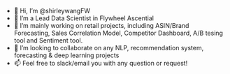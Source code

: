 - 👋 Hi, I’m @shirleywangFW
- 👀 I’m a Lead Data Scientist in Flywheel Ascential
- 🌱 I’m mainly working on retail projects, including ASIN/Brand Forecasting, Sales Correlation Model, Competitor Dashboard, A/B tesing tool and Sentiment tool.  
- 💞️ I’m looking to collaborate on any NLP, recommendation system, forecasting & deep learning projects
- 📫 Feel free to slack/email you with any question or request!

<!---
shirleywangFW/shirleywangFW is a ✨ special ✨ repository because its `README.md` (this file) appears on your GitHub profile.
You can click the Preview link to take a look at your changes.
--->

